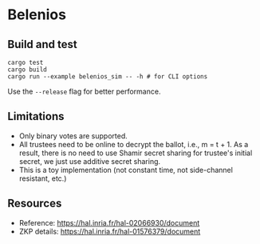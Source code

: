 # Belenios

## Build and test
```
cargo test
cargo build
cargo run --example belenios_sim -- -h # for CLI options
```
Use the `--release` flag for better performance.

## Limitations
- Only binary votes are supported.
- All trustees need to be online to decrypt the ballot, i.e., m = t + 1.
As a result, there is no need to use Shamir secret sharing for trustee's initial secret,
we just use additive secret sharing.
- This is a toy implementation (not constant time, not side-channel resistant, etc.)

## Resources
- Reference: https://hal.inria.fr/hal-02066930/document
- ZKP details: https://hal.inria.fr/hal-01576379/document